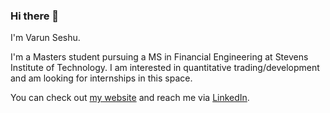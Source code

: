 ### Hi there 👋

I'm Varun Seshu.

I'm a Masters student pursuing a MS in Financial Engineering at Stevens Institute of Technology. I am interested in quantitative trading/development and am looking for internships in this space. 

You can check out [my website](https://varunseshu.glitch.me/) and reach me via [LinkedIn](https://www.linkedin.com/in/varunseshu/).

<!--
**Varun487/Varun487** is a ✨ _special_ ✨ repository because its `README.md` (this file) appears on your GitHub profile.

Here are some ideas to get you started:

- 🔭 I’m currently working on ...
- 🌱 I’m currently learning ...
- 👯 I’m looking to collaborate on ...
- 🤔 I’m looking for help with ...
- 💬 Ask me about ...
- 📫 How to reach me: ...
- 😄 Pronouns: ...
- ⚡ Fun fact: ...
-->
